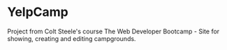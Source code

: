 # YelpCamp
Project from Colt Steele's course The Web Developer Bootcamp - Site for showing, creating and editing campgrounds.
